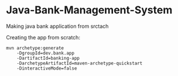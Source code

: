 # Java-Bank-Management-System
Making java bank application from srctach

Creating the app from scratch: 
```
mvn archetype:generate   
    -DgroupId=dev.bank.app   
    -DartifactId=banking-app   
    -DarchetypeArtifactId=maven-archetype-quickstart   
    -DinteractiveMode=false
```

